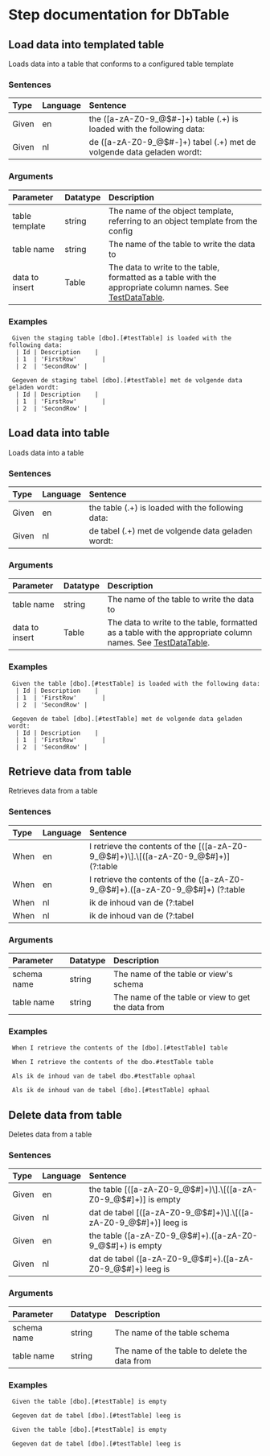 # Step documentation for DbTable

## Load data into templated table
Loads data into a table that conforms to a configured table template

### Sentences
| Type          | Language         | Sentence      |
|:---           |:---              |:---           |
| Given | en | the ([a-zA-Z0-9_@$#-]+) table (.+) is loaded with the following data: |
| Given | nl | de ([a-zA-Z0-9_@$#-]+) tabel (.+) met de volgende data geladen wordt: |

### Arguments
| Parameter    | Datatype          | Description          |
|:---          |:---               |:---                  |
|table template | string | The name of the object template, referring to an object template from the config |
|table name | string | The name of the table to write the data to |
|data to insert | Table | The data to write to the table, formatted as a table with the appropriate column names. See [TestDataTable](../Tables#testdatatable). |

### Examples


```gherkin
 Given the staging table [dbo].[#testTable] is loaded with the following data:
  | Id | Description    |
  | 1  | 'FirstRow'       |
  | 2  | 'SecondRow' |
```


```gherkin
 Gegeven de staging tabel [dbo].[#testTable] met de volgende data geladen wordt:
  | Id | Description    |
  | 1  | 'FirstRow'       |
  | 2  | 'SecondRow' |
```
## Load data into table
Loads data into a table

### Sentences
| Type          | Language         | Sentence      |
|:---           |:---              |:---           |
| Given | en | the table (.+) is loaded with the following data: |
| Given | nl | de tabel (.+) met de volgende data geladen wordt: |

### Arguments
| Parameter    | Datatype          | Description          |
|:---          |:---               |:---                  |
|table name | string | The name of the table to write the data to |
|data to insert | Table | The data to write to the table, formatted as a table with the appropriate column names. See [TestDataTable](../Tables#testdatatable). |

### Examples


```gherkin
 Given the table [dbo].[#testTable] is loaded with the following data:
  | Id | Description    |
  | 1  | 'FirstRow'       |
  | 2  | 'SecondRow' |
```


```gherkin
 Gegeven de tabel [dbo].[#testTable] met de volgende data geladen wordt:
  | Id | Description    |
  | 1  | 'FirstRow'       |
  | 2  | 'SecondRow' |
```
## Retrieve data from table
Retrieves data from a table

### Sentences
| Type          | Language         | Sentence      |
|:---           |:---              |:---           |
| When | en | I retrieve the contents of the \[([a-zA-Z0-9_@$#]+)\].\[([a-zA-Z0-9_@$#]+)\] (?:table|view) |
| When | en | I retrieve the contents of the ([a-zA-Z0-9_@$#]+).([a-zA-Z0-9_@$#]+) (?:table|view) |
| When | nl | ik de inhoud van de (?:tabel|view) ([a-zA-Z0-9_@$#]+).([a-zA-Z0-9_@$#]+) ophaal |
| When | nl | ik de inhoud van de (?:tabel|view) \[([a-zA-Z0-9_@$#]+)\].\[([a-zA-Z0-9_@$#]+)\] ophaal |

### Arguments
| Parameter    | Datatype          | Description          |
|:---          |:---               |:---                  |
|schema name | string | The name of the table or view's schema |
|table name | string | The name of the table or view to get the data from |

### Examples


```gherkin
 When I retrieve the contents of the [dbo].[#testTable] table
```


```gherkin
 When I retrieve the contents of the dbo.#testTable table
```


```gherkin
 Als ik de inhoud van de tabel dbo.#testTable ophaal
```


```gherkin
 Als ik de inhoud van de tabel [dbo].[#testTable] ophaal
```
## Delete data from table
Deletes data from a table

### Sentences
| Type          | Language         | Sentence      |
|:---           |:---              |:---           |
| Given | en | the table \[([a-zA-Z0-9_@$#]+)\].\[([a-zA-Z0-9_@$#]+)\] is empty |
| Given | nl | dat de tabel \[([a-zA-Z0-9_@$#]+)\].\[([a-zA-Z0-9_@$#]+)\] leeg is |
| Given | en | the table ([a-zA-Z0-9_@$#]+).([a-zA-Z0-9_@$#]+) is empty |
| Given | nl | dat de tabel ([a-zA-Z0-9_@$#]+).([a-zA-Z0-9_@$#]+) leeg is |

### Arguments
| Parameter    | Datatype          | Description          |
|:---          |:---               |:---                  |
|schema name | string | The name of the table schema |
|table name | string | The name of the table to delete the data from |

### Examples


```gherkin
 Given the table [dbo].[#testTable] is empty
```


```gherkin
 Gegeven dat de tabel [dbo].[#testTable] leeg is
```


```gherkin
 Given the table [dbo].[#testTable] is empty
```


```gherkin
 Gegeven dat de tabel [dbo].[#testTable] leeg is
```
